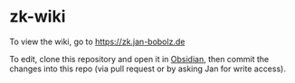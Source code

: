 # zk-wiki

To view the wiki, go to https://zk.jan-bobolz.de

To edit, clone this repository and open it in [Obsidian](https://obsidian.md), then commit the changes into this repo (via pull request or by asking Jan for write access).